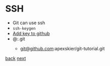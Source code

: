 # SSH

- Git can use ssh
- `ssh-keygen`
- [Add key to github](https://github.com/settings/ssh)
- <user>@<server>:<path-to-repository>.git
  - git@github.com:apexskier/git-tutorial.git

[back](01-02-GitHub.md) [next](02-00-git-init.md)
